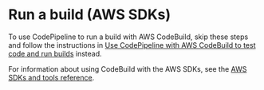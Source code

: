 # Run a build \(AWS SDKs\)<a name="run-build-sdks"></a>

To use CodePipeline to run a build with AWS CodeBuild, skip these steps and follow the instructions in [Use CodePipeline with AWS CodeBuild to test code and run builds](how-to-create-pipeline.md) instead\.

For information about using CodeBuild with the AWS SDKs, see the [AWS SDKs and tools reference](sdk-ref.md)\.